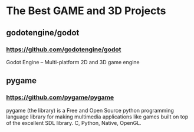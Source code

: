 # The Best GAME and 3D Projects

## godotengine/godot
### https://github.com/godotengine/godot
Godot Engine – Multi-platform 2D and 3D game engine

## pygame
###  https://github.com/pygame/pygame

pygame (the library) is a Free and Open Source python programming language library for making multimedia applications like games built on top of the excellent SDL library. C, Python, Native, OpenGL.
